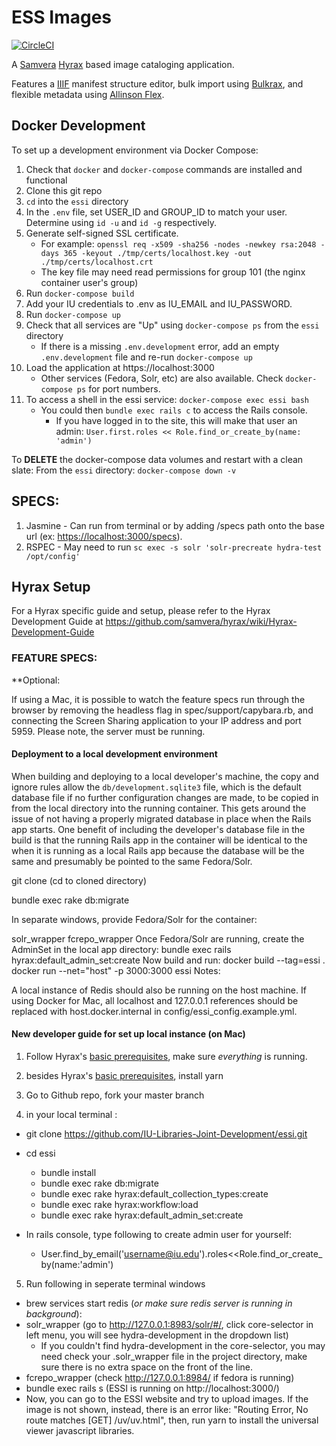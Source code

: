 # ESS Images

[![CircleCI](https://circleci.com/gh/IU-Libraries-Joint-Development/essi.svg?style=svg)](https://circleci.com/gh/IU-Libraries-Joint-Development/essi)

A [Samvera](https://samvera.org/) [Hyrax](https://github.com/samvera/hyrax) based image cataloging application.

Features a [IIIF](https://iiif.io/) manifest structure editor,
bulk import using [Bulkrax](https://github.com/samvera-labs/bulkrax), and flexible metadata using [Allinson Flex](https://github.com/samvera-labs/allinson_flex). 

## Docker Development

To set up a development environment via Docker Compose:

1. Check that `docker` and `docker-compose` commands are installed and functional
1. Clone this git repo
1. `cd` into the `essi` directory
1. In the `.env` file, set USER_ID and GROUP_ID to match your user. Determine using `id -u` and `id -g` respectively.
1. Generate self-signed SSL certificate.
   - For example: `openssl req -x509 -sha256 -nodes -newkey rsa:2048 -days 365 -keyout ./tmp/certs/localhost.key -out ./tmp/certs/localhost.crt`
   - The key file may need read permissions for group 101 (the nginx container user's group)
1. Run `docker-compose build`
1. Add your IU credentials to .env as IU_EMAIL and IU_PASSWORD.
1. Run `docker-compose up`
1. Check that all services are "Up" using `docker-compose ps` from the `essi` directory
   - If there is a missing `.env.development` error, add an empty `.env.development` file and re-run `docker-compose up`
1. Load the application at https://localhost:3000
   - Other services (Fedora, Solr, etc) are also available. Check `docker-compose ps` for port numbers.
1. To access a shell in the essi service: `docker-compose exec essi bash`
   - You could then `bundle exec rails c` to access the Rails console.
     - If you have logged in to the site, this will make that user an admin: `User.first.roles << Role.find_or_create_by(name: 'admin')`

To **DELETE** the docker-compose data volumes and restart with a clean slate: From the `essi` directory: `docker-compose down -v`

## SPECS:
1. Jasmine - Can run from terminal or by adding /specs path onto the base url (ex: <https://localhost:3000/specs>).
1. RSPEC - May need to run `sc exec -s solr 'solr-precreate hydra-test /opt/config'`

## Hyrax Setup
For a Hyrax specific guide and setup, please refer to the Hyrax Development Guide at https://github.com/samvera/hyrax/wiki/Hyrax-Development-Guide

### FEATURE SPECS:
**Optional: 

If using a Mac, it is possible to watch the feature specs run through the browser by removing the headless flag in spec/support/capybara.rb, and connecting the Screen Sharing application to your IP address and port 5959. Please note, the server must be running. 


#### Deployment to a local development environment

When building and deploying to a local developer's machine, the copy and ignore rules allow the `db/development.sqlite3` file, which is the default database file if no further configuration changes are made, to be copied in from the local directory into the running container.  This gets around the issue of not having a properly migrated database in place when the Rails app starts.  One benefit of including the developer's database file in the build is that the running Rails app in the container will be identical to the when it is running as a local Rails app because the database will be the same and presumably be pointed to the same Fedora/Solr.

git clone (cd to cloned directory)

bundle exec rake db:migrate

In separate windows, provide Fedora/Solr for the container:

solr_wrapper
fcrepo_wrapper
Once Fedora/Solr are running, create the AdminSet in the local app directory:
bundle exec rails hyrax:default_admin_set:create
Now build and run:
docker build --tag=essi .
docker run --net="host" -p 3000:3000 essi
Notes:

A local instance of Redis should also be running on the host machine.
If using Docker for Mac, all localhost and 127.0.0.1 references should be replaced with host.docker.internal in config/essi_config.example.yml.


#### New developer guide for set up local instance (on Mac)
1. Follow Hyrax's [basic prerequisites](https://github.com/samvera/hyrax#prerequisites), make sure _everything_ is running.

2. besides Hyrax's [basic prerequisites](https://github.com/samvera/hyrax#prerequisites), install yarn

3. Go to Github repo, fork your master branch

4. in your local terminal :
  * git clone https://github.com/IU-Libraries-Joint-Development/essi.git
  * cd essi

    * bundle install
    * bundle exec rake db:migrate
    * bundle exec rake hyrax:default_collection_types:create
    * bundle exec rake hyrax:workflow:load
    * bundle exec rake hyrax:default_admin_set:create

  * In rails console, type following to create admin user for yourself:
    * User.find_by_email('username@iu.edu').roles<<Role.find_or_create_by(name:'admin')

 5. Run following in seperate terminal windows 
  * brew services start redis (_or make sure redis server is running in background_):
  * solr_wrapper (go to http://127.0.0.1:8983/solr/#/, click core-selector in left menu, you will see hydra-development in the dropdown list) 
    * If you couldn't find hydra-development in the core-selector, you may need check your .solr_wrapper file in the project directory, make sure there is no extra space on the front of the line.
  * fcrepo_wrapper (check http://127.0.0.1:8984/ if fedora is running)
  * bundle exec rails s (ESSI is running on http://localhost:3000/)
  * Now, you can go to the ESSI website and try to upload images. If the image is not shown, instead, there is an error like: "Routing Error, No route matches [GET] /uv/uv.html", then, run yarn to install the universal viewer javascript libraries. 
  
